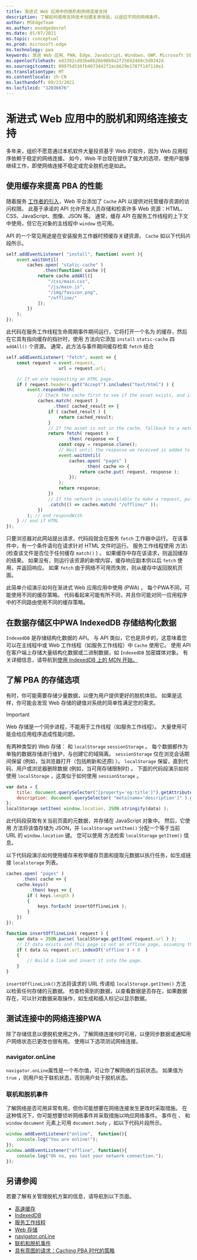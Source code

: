 ```yaml
---
title: 渐进式 Web 应用中的脱机和网络连接支持
description: 了解如何使用支持技术创建复原体验，以适应不同的网络条件。
author: MSEdgeTeam
ms.author: msedgedevrel
ms.date: 01/07/2021
ms.topic: conceptual
ms.prod: microsoft-edge
ms.technology: pwa
keywords: 渐进 Web 应用、PWA、Edge、JavaScript、Windows、UWP、Microsoft Store
ms.openlocfilehash: ed3392cd93be6b26b98b9a2f25692469c5d0242d
ms.sourcegitcommit: 09975d536fb4673442f2ac6629e1787f14f110e1
ms.translationtype: MT
ms.contentlocale: zh-CN
ms.lasthandoff: 09/23/2021
ms.locfileid: "12036676"
---
```

# <a name="offline-and-network-connectivity-support-in-progressive-web-apps"></a>渐进式 Web 应用中的脱机和网络连接支持

多年来，组织不愿意通过本机软件大量投资基于 Web 的软件，因为 Web 应用程序依赖于稳定的网络连接。 如今，Web 平台现在提供了强大的选项，使用户能够继续工作，即使网络连接不稳定或完全脱机也是如此。

## <a name="use-the-caching-to-improve-performance-of-pwas"></a>使用缓存来提高 PBA 的性能

随着服务 [工作者的引入][MDNServiceWorker]，Web 平台添加了 `Cache` API 以提供对托管缓存资源的访问权限。 此基于承诺的 API 允许开发人员存储和检索许多 Web 资源：HTML、CSS、JavaScript、图像、JSON 等。 通常，缓存 API 在服务工作线程的上下文中使用，但它在对象的主线程中 `window` 也可用。

API 的一个常见用途是在安装服务工作器时预缓存关键资源， `Cache` 如以下代码片段所示。

```javascript
self.addEventListener( "install", function( event ){
    event.waitUntil(
        caches.open( "static-cache" )
              .then(function( cache ){
            return cache.addAll([
                "/css/main.css",
                "/js/main.js",
                "/img/favicon.png",
                "/offline/"
            ]);
        })
    );
});
```

此代码在服务工作线程生命周期事件期间运行，它将打开一个名为 的缓存，然后在它具有指向缓存的指针时，使用 方法向它添加 `install` `static-cache` 四 `addAll()` 个资源。  通常，此方法与事件期间缓存检索 `fetch` 结合

```javascript
self.addEventListener( "fetch", event => {
    const request = event.request,
                    url = request.url;

    // If we are requesting an HTML page.
    if ( request.headers.get("Accept").includes("text/html") ) {
        event.respondWith(
            // Check the cache first to see if the asset exists, and if it does, return the cached asset.
            caches.match( request )
                  .then( cached_result => {
                if ( cached_result ) {
                    return cached_result;
                }
                // If the asset is not in the cache, fallback to a network request for the asset, and proceed to cache the result.
                return fetch( request )
                       .then( response => {
                    const copy = response.clone();
                    // Wait until the response we received is added to the cache.
                    event.waitUntil(
                        caches.open( "pages" )
                              .then( cache => {
                            return cache.put( request, response );
                        });
                    );
                    return response;
                })
                // If the network is unavailable to make a request, pull the offline page out of the cache.
                .catch(() => caches.match( "/offline/" ));
            })
        ); // end respondWith
    } // end if HTML
});
```

只要浏览器对此网站提出请求，代码段就会在服务 `fetch` 工作器中运行。 在该事件中，有一个条件语句在请求针对 HTML 文件时运行。 服务工作线程使用 方法\ (检查该文件是否位于任何缓存 `match()` \) 。 如果缓存中存在该请求，则返回缓存的结果。 如果没有，则运行该资源的新增内容，缓存响应副本供以后 `fetch` 使用，并返回响应。 如果 `fetch` 由于网络不可用而失败，则从缓存中返回脱机页面。

此简单介绍演示如何在渐进式 Web 应用应用中使用 (PWA) 。 每个PWA不同，可能使用不同的缓存策略。 代码看起来可能有所不同，并且你可能对同一应用程序中的不同路由使用不同的缓存策略。

## <a name="use-indexeddb-in-your-pwa-to-store-structured-data"></a>在数据存储区中PWA IndexedDB 存储结构化数据

`IndexedDB` 是存储结构化数据的 API。 与 API 类似，它也是异步的，这意味着您可以在主线程中或 Web 工作线程（如服务工作线程）中 `Cache` 使用它。 使用 API 在客户端上存储大量结构化数据或二进制数据，如 `IndexedDB` 加密媒体对象。 有关详细信息，请导航到[使用 IndexedDB 上的 MDN 开始。][MDNIndexeddbApiUsing]

## <a name="understand-storage-options-for-pwas"></a>了解 PBA 的存储选项

有时，你可能需要存储少量数据，以便为用户提供更好的脱机体验。 如果是这样，你可能会发现 Web 存储的键值对系统的简单性满足您的需求。

> [!IMPORTANT]
> Web 存储是一个同步进程，不能用于工作线程（如服务工作线程）。 大量使用可能会给应用程序造成性能问题。


有两种类型的 Web 存储： 和 `localStorage` `sessionStorage` 。 每个数据都作为单独的数据存储进行维护，与创建它的域隔离。 `sessionStorage` 仅在浏览会话期间保留 (例如，当浏览器打开（包括刷新和还原) ）。 `localStorage` 保留，直到代码、用户或浏览器删除数据 (例如，当可用存储限制时) 。 下面的代码段演示如何使用 `localStorage` ，这类似于如何使用 `sessionStorage` 。

```javascript
var data = {
    title: document.querySelector("[property='og:title']").getAttribute("content"),
    description: document.querySelector( "meta[name='description']" ).getAttribute("content")
};
localStorage.setItem( window.location, JSON.stringify(data) );
```

此代码段获取有关当前页面的元数据，并存储在 JavaScript 对象中。 然后，它使用 方法将该值存储为 JSON，并 `localStorage` `setItem()` 分配一个等于当前 URL 的 `window.location` 键。 您可以使用 方法检索 `localStorage` `getItem()` 信息。

以下代码段演示如何使用缓存来枚举缓存页面和提取元数据以执行任务，如生成链接 `localstorage` 列表。

```javascript
caches.open( "pages" )
      .then( cache => {
    cache.keys()
         .then( keys => {
        if ( keys.length )
        {
            keys.forEach( insertOfflineLink );
        }
    })
});

function insertOfflineLink( request ) {
    var data = JSON.parse( localStorage.getItem( request.url ) );
    // If data exists and this page is not an offline page, assuming that offline pages have the word offline in the URL.
    if ( data && request.url.indexOf('offline') < 0  )
    {
        // Build a link and insert it into the page.
    }
}
```

`insertOfflineLink()`方法将请求的 URL 传递给 `localStorage.getItem()` 方法以检索任何存储的元数据。 检查检索到的数据，以查看数据是否存在，如果数据存在，可以针对数据采取操作，如生成和插入标记以显示数据。

## <a name="test-for-network-connections-in-your-pwa"></a>测试连接中的网络连接PWA

除了存储信息以便脱机使用之外，了解网络连接何时可用，以便同步数据或通知用户网络状态已更改也很有用。 使用以下选项测试网络连接。

### <a name="navigatoronline"></a>navigator.onLine

`navigator.onLine`属性是一个布尔值，可让你了解网络的当前状态。 如果值为 `true` ，则用户处于联机状态，否则用户处于脱机状态。

### <a name="online-and-offline-events"></a>联机和脱机事件

了解网络是否可用非常有用，但你可能想要在网络连接发生更改时采取措施。 在这种情况下，你可能想要侦听网络事件并采取措施以响应网络事件。 事件在 、 和 `window` `document` 元素上可用 `document.body` ，如以下代码片段所示。

```javascript
window.addEventListener("online",  function(){
    console.log("You are online!");
});
window.addEventListener("offline", function(){
    console.log("Oh no, you lost your network connection.");
});
```

## <a name="see-also"></a>另请参阅

若要了解有关管理脱机方案的信息，请导航到以下页面。

*   [高速缓存][MDNCache]
*   [IndexedDB][MDNIndexeddbApi]
*   [服务工作线程][MDNServiceWorker]
*   [Web 存储][MDNWebStorageApi]
*   [navigator.onLine][MDNNavigatoronline]
*   [联机和脱机事件][MDNNavigatoronlineOfflineEvents]
*   [具有意图的请求：Caching PBA 时代的策略][AlistapartRequestIntentCachingStrategiesAgePwas]

<!-- links -->

[MDNCache]: https://developer.mozilla.org/docs/Web/API/Cache "缓存|MDN"
[MDNIndexeddbApi]: https://developer.mozilla.org/docs/Web/API/IndexedDB_API "IndexedDB API | MDN"
[MDNIndexeddbApiUsing]: https://developer.mozilla.org/docs/Web/API/IndexedDB_API/Using_IndexedDB "使用 IndexDb - IndexDB API |MDN"
[MDNServiceWorker]: https://developer.mozilla.org/docs/Web/API/ServiceWorker "ServiceWorker |MDN"
[MDNWebStorageApi]: https://developer.mozilla.org/docs/Web/API/Web_Storage_API "Web 存储 API |MDN"
[MDNNavigatoronline]: https://developer.mozilla.org/docs/Web/API/NavigatorOnLine "NavigatorOnLine |MDN"
[MDNNavigatoronlineOfflineEvents]: https://developer.mozilla.org/docs/Web/API/NavigatorOnLine/Online_and_offline_events "联机和脱机事件 - NavigatorOnLine |MDN"

[AbookapartGoingOffline]: https://abookapart.com/products/going-offline "由一位用户由一位 |一本书分开"

[AlistapartRequestIntentCachingStrategiesAgePwas]: https://alistapart.com/article/request-with-intent-caching-strategies-in-the-age-of-pwas "具有意图的请求：Caching Aaron Gustafson |列表分开"
